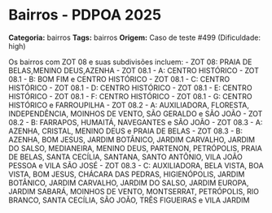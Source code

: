 # Bairros - PDPOA 2025

**Categoria:** bairros
**Tags:** bairros
**Origem:** Caso de teste #499 (Dificuldade: high)

Os bairros com ZOT 08 e suas subdivisões incluem: - ZOT 08: PRAIA DE BELAS,MENINO DEUS,AZENHA - ZOT 08.1 - A: CENTRO HISTÓRICO - ZOT 08.1 - B: BOM FIM e CENTRO HISTÓRICO - ZOT 08.1 - C: CENTRO HISTÓRICO - ZOT 08.1 - D: CENTRO HISTÓRICO - ZOT 08.1 - E: CENTRO HISTÓRICO - ZOT 08.1 - F: CENTRO HISTÓRICO - ZOT 08.1 - G: CENTRO HISTÓRICO e FARROUPILHA - ZOT 08.2 - A: AUXILIADORA, FLORESTA, INDEPENDÊNCIA, MOINHOS DE VENTO, SÃO GERALDO e SÃO JOÃO - ZOT 08.2 - B: FARRAPOS, HUMAITÁ, NAVEGANTES e SÃO JOÃO - ZOT 08.3 - A: AZENHA, CRISTAL, MENINO DEUS e PRAIA DE BELAS - ZOT 08.3 - B: AZENHA, BOM JESUS, JARDIM BOTÂNICO, JARDIM CARVALHO, JARDIM DO SALSO, MEDIANEIRA, MENINO DEUS, PARTENON, PETRÓPOLIS, PRAIA DE BELAS, SANTA CECÍLIA, SANTANA, SANTO ANTÔNIO, VILA JOÃO PESSOA e VILA SÃO JOSÉ - ZOT 08.3 - C: AUXILIADORA, BELA VISTA, BOA VISTA, BOM JESUS, CHÁCARA DAS PEDRAS, HIGIENÓPOLIS, JARDIM BOTÂNICO, JARDIM CARVALHO, JARDIM DO SALSO, JARDIM EUROPA, JARDIM SABARÁ, MOINHOS DE VENTO, MONTSERRAT, PETRÓPOLIS, RIO BRANCO, SANTA CECÍLIA, SÃO JOÃO, TRÊS FIGUEIRAS e VILA JARDIM
